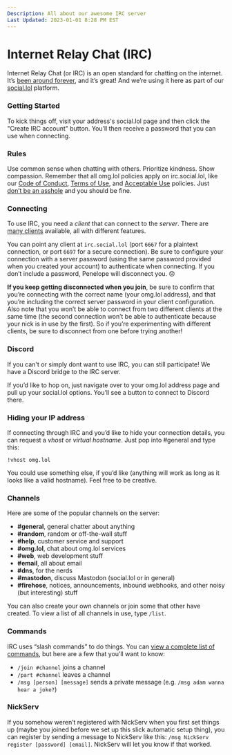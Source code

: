 ```yaml
---
Description: All about our awesome IRC server
Last Updated: 2023-01-01 8:28 PM EST
---
```


# Internet Relay Chat (IRC)

Internet Relay Chat (or IRC) is an open standard for chatting on the internet. It’s [been around forever](https://en.wikipedia.org/wiki/Internet_Relay_Chat), and it’s great! And we’re using it here as part of our [social.lol](/help/social.lol) platform.

### Getting Started

To kick things off, visit your address's social.lol page and then click the "Create IRC account" button. You’ll then receive a password that you can use when connecting.

### Rules

Use common sense when chatting with others. Prioritize kindness. Show compassion. Remember that all omg.lol policies apply on irc.social.lol, like our [Code of Conduct](/info/code-of-conduct), [Terms of Use](/info/legal), and [Acceptable Use](/info/legal) policies. Just [don’t be an asshole](https://asshole.fyi) and you should be fine.

### Connecting

To use IRC, you need a _client_ that can connect to the _server_. There are [many clients](/info/extra/irc-clients) available, all with different features.

You can point any client at `irc.social.lol` (port `6667` for a plaintext connection, or port `6697` for a secure connection). Be sure to configure your connection with a server password (using the same password provided when you created your account) to authenticate when connecting. If you don’t include a password, Penelope will disconnect you. 😟

<div class="container yellow-2-bg gray-9-fg">

**If you keep getting disconnected when you join**, be sure to confirm that you’re connecting with the correct name (your omg.lol address), and that you’re including the correct server password in your client configuration. Also note that you won’t be able to connect from two different clients at the same time (the second connection won’t be able to authenticate because your nick is in use by the first). So if you’re experimenting with different clients, be sure to disconnect from one before trying another! 

</div>

### Discord

If you can't or simply dont want to use IRC, you can still participate! We have a Discord bridge to the IRC server.

If you’d like to hop on, just navigate over to your omg.lol address page and pull up your social.lol options. You’ll see a button to connect to Discord there.

### Hiding your IP address

If connecting through IRC and you’d like to hide your connection details, you can request a _vhost_ or _virtual hostname_. Just pop into #general and type this:

`!vhost omg.lol`

You could use something else, if you’d like (anything will work as long as it looks like a valid hostname). Feel free to be creative.

### Channels

Here are some of the popular channels on the server:

  * **#general**, general chatter about anything
  * **#random**, random or off-the-wall stuff
  * **#help**, customer service and support
  * **#omg.lol**, chat about omg.lol services
  * **#web**, web development stuff
  * **#email**, all about email
  * **#dns**, for the nerds
  * **#mastodon**, discuss Mastodon (social.lol or in general)
  * **#firehose**, notices, announcements, inbound webhooks, and other noisy (but interesting) stuff

You can also create your own channels or join some that other have created. To view a list of all channels in use, type `/list`.

### Commands

IRC uses “slash commands” to do things. You can [view a complete list of commands](https://en.wikipedia.org/wiki/List_of_Internet_Relay_Chat_commands), but here are a few that you’ll want to know:

  * `/join #channel` joins a channel
  * `/part #channel` leaves a channel
  * `/msg [person] [message]` sends a private message (e.g. `/msg adam wanna hear a joke?`)

### NickServ

If you somehow weren’t registered with NickServ when you first set things up (maybe you joined before we set up this slick automatic setup thing), you can register by sending a message to NickServ like this: `/msg NickServ register [password] [email]`. NickServ will let you know if that worked.